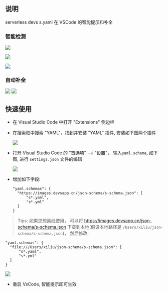 ## 说明

serverless devs s.yaml 在 VSCode 的智能提示和补全

### 智能检测

![](https://img.alicdn.com/imgextra/i4/O1CN019mTUQl1evp0dAZusk_!!6000000003934-2-tps-986-365.png)

![](https://img.alicdn.com/imgextra/i2/O1CN01PDEQQt1HUaI7voNex_!!6000000000761-2-tps-1053-154.png)

![](https://img.alicdn.com/imgextra/i2/O1CN01nMkhiX1tXkQamTHex_!!6000000005912-2-tps-1077-153.png)

### 自动补全

![](https://img.alicdn.com/imgextra/i2/O1CN01p62OTJ1KWMgCEyEvj_!!6000000001171-2-tps-740-346.png)
![](https://img.alicdn.com/imgextra/i1/O1CN01nCiOAY1i40wPxHGGP_!!6000000004358-2-tps-661-139.png)

## 快速使用

- 在 Visual Studio Code 中打开 "Extensions" 侧边栏

- 在搜索框中搜索 "YAML"，找到并安装 "YAML" 插件, 安装如下图两个插件

  ![](https://img.alicdn.com/imgextra/i3/O1CN01MpDohK1dCBvuxAdCV_!!6000000003699-2-tps-742-438.png)

- 打开 Visual Studio Code 的 "首选项" --> "设置"， 输入`yaml.schema`, 如下图, 进行 `settings.json` 文件的编辑

  ![](https://img.alicdn.com/imgextra/i1/O1CN01dEdgcS1tSi4OyYRsY_!!6000000005901-2-tps-1206-413.png)

- 增加如下字段:

  ```
  "yaml.schemas": {
    "https://images.devsapp.cn/json-schema/s-schema.json": [
        "s*.yaml",
        "s*.yml"
    ]
  }
  ```

> Tips: 如果您想离线使用， 可以将 <https://images.devsapp.cn/json-schema/s-schema.json> 下载到本地(假设本地路径是 `/Users/xiliu/json-schema/s-schema.json`)， 然后修改:

```
"yaml.schemas": {
  "file:///Users/xiliu/json-schema/s-schema.json": [
      "s*.yaml",
      "s*.yml"
  ]
}
```

![](https://img.alicdn.com/imgextra/i1/O1CN01IfTx6Y1wltVbAshzH_!!6000000006349-2-tps-1022-427.png)

- 重启 VsCode, 智能提示即可生效
